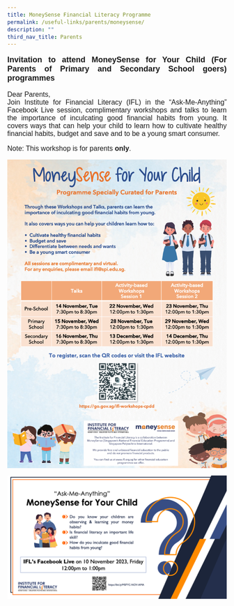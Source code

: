 ```yaml
---
title: MoneySense Financial Literacy Programme
permalink: /useful-links/parents/moneysense/
description: ""
third_nav_title: Parents
---
```

<p style="font-family:arial; font-size:18px; font-weight:bold; text-align:justify">Invitation to attend MoneySense for Your Child (For Parents of Primary and Secondary School goers) programmes</p>

<p style="font-family:arial; text-align:justify; font-size:16px">Dear Parents, <br>Join Institute for Financial Literacy (IFL) in the “Ask-Me-Anything” Facebook Live session, complimentary workshops and talks to learn the importance of inculcating good financial habits from young. It covers ways that can help your child to learn how to cultivate healthy financial habits, budget and save and to be a young smart consumer.</p>
<p style="font-family:arial; font-size:16px">Note: This workshop is for parents <b>only</b>.</p>

![](/images/Photos/msfyc_edm.png)

![](/images/Photos/ama%20_edm%20_10%20nov%202023.png)

